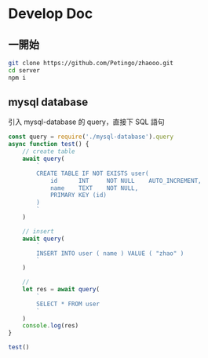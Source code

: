 # Develop Doc
## 一開始
``` bash
git clone https://github.com/Petingo/zhaooo.git
cd server
npm i
```


## mysql database

引入 mysql-database 的 query，直接下 SQL 語句

``` javascript
const query = require('./mysql-database').query
async function test() {
    // create table
    await query(
        `
        CREATE TABLE IF NOT EXISTS user(
            id      INT     NOT NULL    AUTO_INCREMENT,
            name    TEXT    NOT NULL,
            PRIMARY KEY (id)
        )
        `
    )

    // insert
    await query(
        `
        INSERT INTO user ( name ) VALUE ( "zhao" )
        `
    )

    // 
    let res = await query(
        `
        SELECT * FROM user
        `
    )
    console.log(res)
}

test()
```